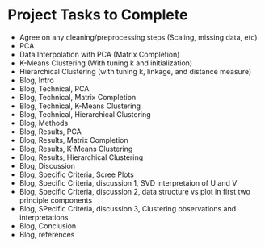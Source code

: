 # Project Tasks to Complete

- Agree on any cleaning/preprocessing steps (Scaling, missing data, etc)
- PCA
- Data Interpolation with PCA (Matrix Completion)
- K-Means Clustering (With tuning k and initialization)
- Hierarchical Clustering (with tuning k, linkage, and distance measure)
- Blog, Intro
- Blog, Technical, PCA
- Blog, Technical, Matrix Completion
- Blog, Technical, K-Means Clustering
- Blog, Technical, Hierarchical Clustering
- Blog, Methods
- Blog, Results, PCA
- Blog, Results, Matrix Completion
- Blog, Results, K-Means Clustering
- Blog, Results, Hierarchical Clustering
- Blog, Discussion
- Blog, Specific Criteria, Scree Plots
- Blog, Specific Criteria, discussion 1, SVD interpretaion of U and V
- Blog, Specific Criteria, discussion 2, data structure vs plot in first two principle components
- Blog, SPecific Criteria, discussion 3, Clustering observations and interpretations
- Blog, Conclusion
- Blog, references
